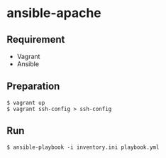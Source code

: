 # ansible-apache

## Requirement
- Vagrant
- Ansible

## Preparation
```
$ vagrant up
$ vagrant ssh-config > ssh-config
```

## Run
```
$ ansible-playbook -i inventory.ini playbook.yml
```
